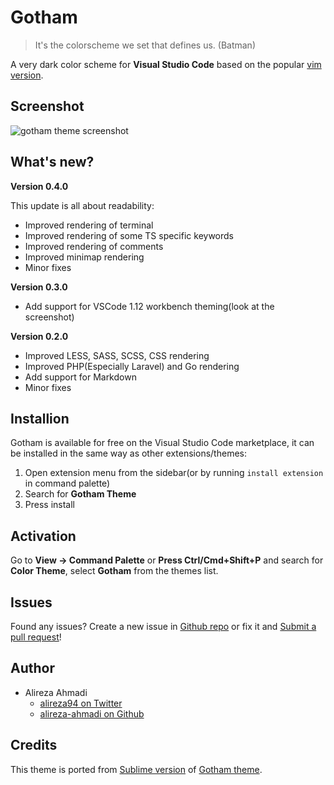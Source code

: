 # Gotham

> It's the colorscheme we set that defines us. (Batman)

A very dark color scheme for **Visual Studio Code** based on the popular [vim version](https://github.com/whatyouhide/vim-gotham).

## Screenshot
![gotham theme screenshot](https://raw.githubusercontent.com/alireza-ahmadi/vscode-theme-gotham/master/images/screenshot.png)

## What's new?

**Version 0.4.0**

This update is all about readability:

- Improved rendering of terminal
- Improved rendering of some TS specific keywords
- Improved rendering of comments
- Improved minimap rendering
- Minor fixes

**Version 0.3.0**

- Add support for VSCode 1.12 workbench theming(look at the screenshot)

**Version 0.2.0**

- Improved LESS, SASS, SCSS, CSS rendering
- Improved PHP(Especially Laravel) and Go rendering
- Add support for Markdown
- Minor fixes

## Installion

Gotham is available for free on the Visual Studio Code marketplace, it can be installed
in the same way as other extensions/themes:

1. Open extension menu from the sidebar(or by running `install extension` in command palette)
2. Search for **Gotham Theme**
3. Press install

## Activation

Go to **View -> Command Palette** or **Press Ctrl/Cmd+Shift+P** and search for **Color Theme**,
select **Gotham** from the themes list.

## Issues

Found any issues? Create a new issue in [Github repo](https://github.com/alireza-ahmadi/vscode-theme-gotham/issues)
or fix it and [Submit a pull request](https://github.com/alireza-ahmadi/vscode-theme-gotham/compare)!

## Author

- Alireza Ahmadi
    - [alireza94 on Twitter](https://twitter.com/alireza94)
    - [alireza-ahmadi on Github](https://github.com/alireza-ahmadi)

## Credits
This theme is ported from [Sublime version](https://github.com/whatyouhide/gotham-contrib/tree/master/sublime-text) of [Gotham theme](https://github.com/whatyouhide/vim-gotham).
